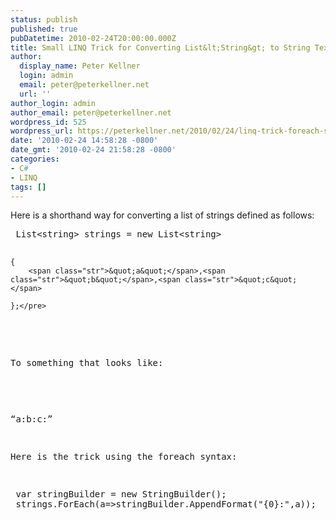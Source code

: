 ```yaml
---
status: publish
published: true
pubDatetime: 2010-02-24T20:00:00.000Z
title: Small LINQ Trick for Converting List&lt;String&gt; to String Text List
author:
  display_name: Peter Kellner
  login: admin
  email: peter@peterkellner.net
  url: ''
author_login: admin
author_email: peter@peterkellner.net
wordpress_id: 525
wordpress_url: https://peterkellner.net/2010/02/24/linq-trick-foreach-stringbuilder/
date: '2010-02-24 14:58:28 -0800'
date_gmt: '2010-02-24 21:58:28 -0800'
categories:
- C#
- LINQ
tags: []
---
```

<p>Here is a shorthand way for converting a list of strings defined as follows:</p>
<pre class="csharpcode"> List&lt;<span class="kwrd">string</span>&gt; strings = <span class="kwrd">new</span> List&lt;<span class="kwrd">string</span>&gt;
 
	{
		<span class="str">&quot;a&quot;</span>,<span class="str">&quot;b&quot;</span>,<span class="str">&quot;c&quot;</span>

	};</pre>
<style type="text/css">
<p>.csharpcode, .csharpcode pre<br />
{<br />
	font-size: small;<br />
	color: black;<br />
	font-family: consolas, "Courier New", courier, monospace;<br />
	background-color: #ffffff;<br />
	/*white-space: pre;*/<br />
}<br />
.csharpcode pre { margin: 0em; }<br />
.csharpcode .rem { color: #008000; }<br />
.csharpcode .kwrd { color: #0000ff; }<br />
.csharpcode .str { color: #006080; }<br />
.csharpcode .op { color: #0000c0; }<br />
.csharpcode .preproc { color: #cc6633; }<br />
.csharpcode .asp { background-color: #ffff00; }<br />
.csharpcode .html { color: #800000; }<br />
.csharpcode .attr { color: #ff0000; }<br />
.csharpcode .alt<br />
{<br />
	background-color: #f4f4f4;<br />
	width: 100%;<br />
	margin: 0em;<br />
}<br />
.csharpcode .lnum { color: #606060; }</style>
<p>To something that looks like:</p>
<p><!--more--></p>
<p>“a:b:c:”</p>
<p>Here is the trick using the foreach syntax:</p>
<pre class="csharpcode"> var stringBuilder = <span class="kwrd">new</span> StringBuilder();
 strings.ForEach(a=&gt;stringBuilder.AppendFormat(<span class="str">&quot;{0}:&quot;</span>,a));</pre>
<p>&#160; </p>
<style type="text/css">
<p>.csharpcode, .csharpcode pre<br />
{<br />
	font-size: small;<br />
	color: black;<br />
	font-family: consolas, "Courier New", courier, monospace;<br />
	background-color: #ffffff;<br />
	/*white-space: pre;*/<br />
}<br />
.csharpcode pre { margin: 0em; }<br />
.csharpcode .rem { color: #008000; }<br />
.csharpcode .kwrd { color: #0000ff; }<br />
.csharpcode .str { color: #006080; }<br />
.csharpcode .op { color: #0000c0; }<br />
.csharpcode .preproc { color: #cc6633; }<br />
.csharpcode .asp { background-color: #ffff00; }<br />
.csharpcode .html { color: #800000; }<br />
.csharpcode .attr { color: #ff0000; }<br />
.csharpcode .alt<br />
{<br />
	background-color: #f4f4f4;<br />
	width: 100%;<br />
	margin: 0em;<br />
}<br />
.csharpcode .lnum { color: #606060; }</style>
